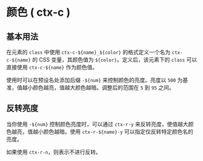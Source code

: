 # 颜色 ( ctx-c )

## 基本用法

在元素的 `class` 中使用 `ctx-c-${name}_${color}` 的格式定义一个名为 `ctx-c-${name}` 的 CSS 变量，其颜色值为 `${color}`。定义后，该元素下的 `class` 可以直接使用 `ctx-c-${name}` 作为颜色值。

使用时可以在预设名处添加后缀 `-${num}` 来控制颜色的亮度。亮度以 `500` 为基准，值越小颜色越亮，值越大颜色越暗。调整后的范围在 `5` 到 `95` 之间。

<demo vue="context-color/base.vue"/>

## 反转亮度

当你使用 `-${num}` 控制颜色亮度时，可以通过 `ctx-r-y` 来反转亮度，使值越大颜色越亮，值越小颜色越暗。使用 `ctx-r-${name}-y` 可以指定仅反转特定颜色名的亮度。

如果使用 `ctx-r-n`，则表示不进行反转。

<demo vue="context-color/reverse.vue"/>